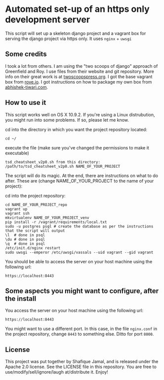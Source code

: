# Automated set-up of an https only development server 

This script will set up a skeleton django project and a vagrant box for serving the django project via https only. It uses `nginx` + `uwsgi`

## Some credits

I took a lot from others. I am using the "two scoops of django" approach of Greenfield and Roy. I use files from their website and git repository. More info on their great work is at [twoscoopspress.org]. I got the base vagrant box from [rove.io]. I got instructions on how to package my own box from [abhishek-tiwari.com].

## How to use it

This script works well on OS X 10.9.2. If you're using a Linux distrubution, you might run into some problems. If so, please let me know.

cd into the directory in which you want the project repository located:

    cd ~/
execute the file (make sure you've changed the permissions to make it executable) 

    tsd_cheatsheet_v2p0.sh from this directory:
    /path/to/tsd_cheatsheet_v2p0.sh NAME_OF_YOUR_PROJECT

The script will do its magic. At the end, there are instructions on what to do after. These are (change NAME_OF_YOUR_PROJECT to the name of your project):

cd into the project repository:

    cd NAME_OF_YOUR_PROJECT_repo
    vagrant up
    vagrant ssh   
    mkvirtualenv NAME_OF_YOUR_PROJECT_venv
    pip install -r /vagrant/requirements/local.txt
    sudo -u postgres psql # create the database as per the instructions that the script will output
    \l 	# done in psql 
    \du	# done in psql 
    \q 	# done in psql 
    /etc/init.d/nginx restart
    sudo uwsgi --emperor /etc/uwsgi/vassals --uid vagrant --gid vagrant

You should be able to access the server on your host machine using the following url:
    
    https://localhost:8443

## Some aspects you might want to configure, after the install

You access the server on your host machine using the following url:
    
    https://localhost:8443

You might want to use a different port. In this case, in the file `nginx.conf` in the project repository, change `8443` to something else. Ditto for port `8000`.

## License

This project was put together by Shafique Jamal, and is released under the Apache 2.0 license. See the LICENSE file in this repository. You are free to use/modify/sell/ignore/laugh at/distribute it. Enjoy!

[twoscoopspress.org]: http://twoscoopspress.org/
[rove.io]: http://rove.io/
[abhishek-tiwari.com]: http://abhishek-tiwari.com/hacking/creating-a-new-vagrant-base-box-from-an-existing-vm
